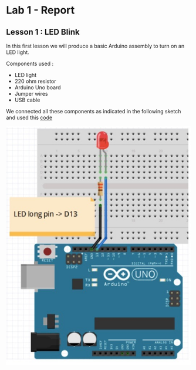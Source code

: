 # Lab 1 - Report

## Lesson 1 : LED Blink

In this first lesson we will produce a basic Arduino assembly to turn on an LED light.

Components used :
- LED light
- 220 ohm resistor
- Arduino Uno board
- Jumper wires
- USB cable 

We connected all these components as indicated in the following sketch and used this [code](LED_Blink.ino)

![](LEDBlink.png?raw=true)

